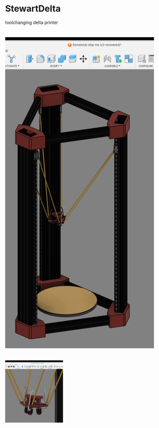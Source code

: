 # StewartDelta
toolchanging delta printer
# <img src="image.png?raw=true" height="1000" align="top" />
# <img src="image2.png?raw=true" height="200" align="top" />
